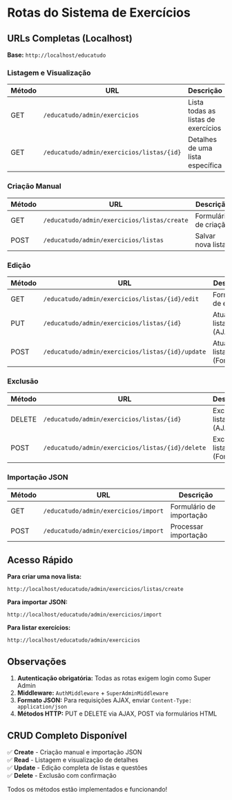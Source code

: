 # Rotas do Sistema de Exercícios

## URLs Completas (Localhost)

**Base:** `http://localhost/educatudo`

### Listagem e Visualização

| Método | URL | Descrição |
|--------|-----|-----------|
| GET | `/educatudo/admin/exercicios` | Lista todas as listas de exercícios |
| GET | `/educatudo/admin/exercicios/listas/{id}` | Detalhes de uma lista específica |

### Criação Manual

| Método | URL | Descrição |
|--------|-----|-----------|
| GET | `/educatudo/admin/exercicios/listas/create` | Formulário de criação |
| POST | `/educatudo/admin/exercicios/listas` | Salvar nova lista |

### Edição

| Método | URL | Descrição |
|--------|-----|-----------|
| GET | `/educatudo/admin/exercicios/listas/{id}/edit` | Formulário de edição |
| PUT | `/educatudo/admin/exercicios/listas/{id}` | Atualizar lista (AJAX) |
| POST | `/educatudo/admin/exercicios/listas/{id}/update` | Atualizar lista (Form) |

### Exclusão

| Método | URL | Descrição |
|--------|-----|-----------|
| DELETE | `/educatudo/admin/exercicios/listas/{id}` | Excluir lista (AJAX) |
| POST | `/educatudo/admin/exercicios/listas/{id}/delete` | Excluir lista (Form) |

### Importação JSON

| Método | URL | Descrição |
|--------|-----|-----------|
| GET | `/educatudo/admin/exercicios/import` | Formulário de importação |
| POST | `/educatudo/admin/exercicios/import` | Processar importação |

## Acesso Rápido

**Para criar uma nova lista:**
```
http://localhost/educatudo/admin/exercicios/listas/create
```

**Para importar JSON:**
```
http://localhost/educatudo/admin/exercicios/import
```

**Para listar exercícios:**
```
http://localhost/educatudo/admin/exercicios
```

## Observações

1. **Autenticação obrigatória:** Todas as rotas exigem login como Super Admin
2. **Middleware:** `AuthMiddleware` + `SuperAdminMiddleware`
3. **Formato JSON:** Para requisições AJAX, enviar `Content-Type: application/json`
4. **Métodos HTTP:** PUT e DELETE via AJAX, POST via formulários HTML

## CRUD Completo Disponível

✅ **Create** - Criação manual e importação JSON  
✅ **Read** - Listagem e visualização de detalhes  
✅ **Update** - Edição completa de listas e questões  
✅ **Delete** - Exclusão com confirmação  

Todos os métodos estão implementados e funcionando!

